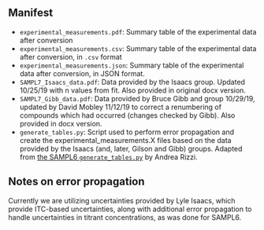 ## Manifest

- `experimental_measurements.pdf`: Summary table of the experimental data after conversion
- `experimental_measurements.csv`: Summary table of the experimental data after conversion, in `.csv` format
- `experimental_measurements.json`: Summary table of the experimental data after conversion,  in JSON format.
- `SAMPL7_Isaacs_data.pdf`: Data provided by the Isaacs group. Updated 10/25/19 with n values from fit. Also provided in original docx version.
- `SAMPL7_Gibb_data.pdf`: Data provided by Bruce Gibb and group 10/29/19, updated by David Mobley 11/12/19 to correct a renumbering of compounds which had occurred (changes checked by Gibb). Also provided in docx version.
- `generate_tables.py`: Script used to perform error propagation and create the experimental_measurements.X files based on the data provided by the Isaacs (and, later, Gilson and Gibb) groups. Adapted from [the SAMPL6 `generate_tables.py`](https://github.com/samplchallenges/SAMPL6/blob/master/host_guest/Analysis/ExperimentalMeasurements/generate_tables.py) by Andrea Rizzi.


## Notes on error propagation

Currently we are utilizing uncertainties provided by Lyle Isaacs, which provide ITC-based uncertainties, along with additional error propagation to handle uncertainties in titrant concentrations, as was done for SAMPL6.
